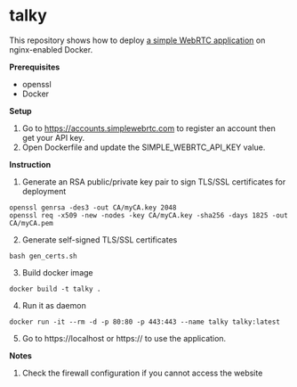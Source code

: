 # talky

This repository shows how to deploy [a simple WebRTC application](https://github.com/simplewebrtc/simplewebrtc-talky-sample-app) on nginx-enabled Docker.


**Prerequisites**
* openssl
* Docker

**Setup**
1. Go to https://accounts.simplewebrtc.com to register an account then get your API key.
2. Open Dockerfile and update the SIMPLE_WEBRTC_API_KEY value.

**Instruction**
1. Generate an RSA public/private key pair to sign TLS/SSL certificates for deployment
```shell
openssl genrsa -des3 -out CA/myCA.key 2048
openssl req -x509 -new -nodes -key CA/myCA.key -sha256 -days 1825 -out CA/myCA.pem
```

2. Generate self-signed TLS/SSL certificates
```shell
bash gen_certs.sh
```

3. Build docker image
```shell
docker build -t talky .
```

4. Run it as daemon
```
docker run -it --rm -d -p 80:80 -p 443:443 --name talky talky:latest
```

5. Go to https://localhost or https://<local-IP> to use the application.
  
**Notes**
1. Check the firewall configuration if you cannot access the website
